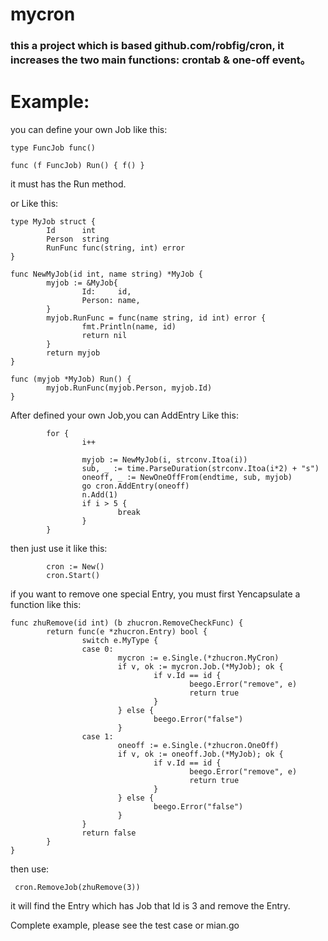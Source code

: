 # mycron

### this a project which is based github.com/robfig/cron, it increases the two main functions: crontab & one-off event。

# Example:

you can define your own Job like this:

```
type FuncJob func()

func (f FuncJob) Run() { f() }
```

it must has the Run method.

or Like this:

```
type MyJob struct {
        Id      int
        Person  string
        RunFunc func(string, int) error
}

func NewMyJob(id int, name string) *MyJob {
        myjob := &MyJob{
                Id:     id,
                Person: name,
        }
        myjob.RunFunc = func(name string, id int) error {
                fmt.Println(name, id)
                return nil
        }
        return myjob
}

func (myjob *MyJob) Run() {
        myjob.RunFunc(myjob.Person, myjob.Id)
}
```

After defined your own Job,you can AddEntry Like this:

```
        for {
                i++

                myjob := NewMyJob(i, strconv.Itoa(i))
                sub, _ := time.ParseDuration(strconv.Itoa(i*2) + "s")
                oneoff, _ := NewOneOffFrom(endtime, sub, myjob)
                go cron.AddEntry(oneoff)
                n.Add(1)
                if i > 5 {
                        break
                }
        }
```

then just use it like this:

```
        cron := New()
        cron.Start()
```

if you want to remove one special Entry, you must first Yencapsulate a function like this:
```
func zhuRemove(id int) (b zhucron.RemoveCheckFunc) {
        return func(e *zhucron.Entry) bool {
                switch e.MyType {
                case 0:
                        mycron := e.Single.(*zhucron.MyCron)
                        if v, ok := mycron.Job.(*MyJob); ok {
                                if v.Id == id {
                                        beego.Error("remove", e)
                                        return true
                                }
                        } else {
                                beego.Error("false")
                        }
                case 1:
                        oneoff := e.Single.(*zhucron.OneOff)
                        if v, ok := oneoff.Job.(*MyJob); ok {
                                if v.Id == id {
                                        beego.Error("remove", e)
                                        return true
                                }
                        } else {
                                beego.Error("false")
                        }
                }
                return false
        }
}
```

then use:
```
 cron.RemoveJob(zhuRemove(3))
```

it will find the Entry which has Job that Id is 3 and remove the Entry.


Complete example, please see the test case or mian.go

